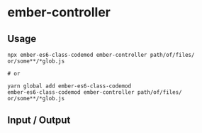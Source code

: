 # ember-controller


## Usage

```
npx ember-es6-class-codemod ember-controller path/of/files/ or/some**/*glob.js

# or

yarn global add ember-es6-class-codemod
ember-es6-class-codemod ember-controller path/of/files/ or/some**/*glob.js
```

## Input / Output

<!--FIXTURES_TOC_START-->
<!--FIXTURES_TOC_END-->

<!--FIXTURES_CONTENT_START-->
<!--FIXTURES_CONTENT_END-->
